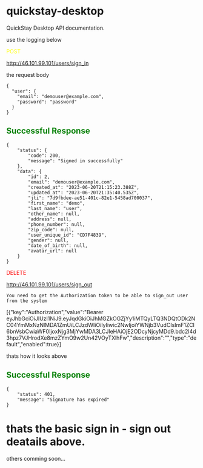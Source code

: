 # quickstay-desktop

QuickStay Desktop API documentation.

use the logging below

<span style="color: yellow">POST</span>

http://46.101.99.101/users/sign_in

the request body

```
{
  "user": {
    "email": "demouser@example.com",
    "password": "password"
  }
}
```

<h2 style="color: green">Successful Response</h2>

```
{
    "status": {
        "code": 200,
        "message": "Signed in successfully"
    },
    "data": {
        "id": 2,
        "email": "demouser@example.com",
        "created_at": "2023-06-20T21:15:23.388Z",
        "updated_at": "2023-06-20T21:35:40.535Z",
        "jti": "7d9fbdee-ae51-401c-82e1-5458ad700037",
        "first_name": "demo",
        "last_name": "user",
        "other_name": null,
        "address": null,
        "phone_number": null,
        "zip_code": null,
        "user_unique_id": "CD7F4839",
        "gender": null,
        "date_of_birth": null,
        "avatar_url": null
    }
}
```

<span style="color: red;">DELETE</span>

http://46.101.99.101/users/sign_out

`You need to get the Authorization token to be able to sign_out user from the system`

[{"key":"Authorization","value":"Bearer eyJhbGciOiJIUzI1NiJ9.eyJqdGkiOiJhMGZkOGZjYy1iMTQyLTQ3NDQtODk2NC04YmMxNzNlMDA1ZmUiLCJzdWIiOiIyIiwic2NwIjoiYWNjb3VudCIsImF1ZCI6bnVsbCwiaWF0IjoxNjg3MjYwMDA3LCJleHAiOjE2ODcyNjcyMDd9.bdc2l4d3hpz7VJHrodXe8mzZYmO9w2Un42VOyTXlhFw","description":"","type":"default","enabled":true}]

thats how it looks above

<h2 style="color: green">Successful Response</h2>

```
{
    "status": 401,
    "message": "Signature has expired"
}
```

<h1>thats the basic sign in - sign out deatails above. </h1>

others comming soon...
